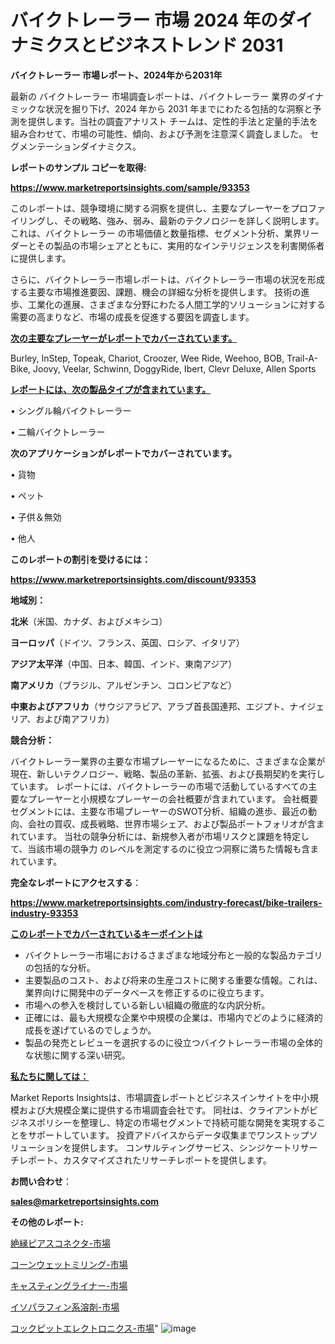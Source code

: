 # バイクトレーラー 市場 2024 年のダイナミクスとビジネストレンド 2031

<strong>バイクトレーラー 市場レポート、2024年から2031年</strong>

最新の バイクトレーラー 市場調査レポートは、バイクトレーラー 業界のダイナミックな状況を掘り下げ、2024 年から 2031 年までにわたる包括的な洞察と予測を提供します。当社の調査アナリスト チームは、定性的手法と定量的手法を組み合わせて、市場の可能性、傾向、および予測を注意深く調査しました。 セグメンテーションダイナミクス。



<strong>レポートのサンプル コピーを取得:</strong> <a href=https://www.marketreportsinsights.com/sample/93353>

<strong><u>https://www.marketreportsinsights.com/sample/93353</u></strong></a>

このレポートは、競争環境に関する洞察を提供し、主要なプレーヤーをプロファイリングし、その戦略、強み、弱み、最新のテクノロジーを詳しく説明します。 これは、バイクトレーラー の市場価値と数量指標、セグメント分析、業界リーダーとその製品の市場シェアとともに、実用的なインテリジェンスを利害関係者に提供します。

さらに、バイクトレーラー市場レポートは、バイクトレーラー市場の状況を形成する主要な市場推進要因、課題、機会の詳細な分析を提供します。 技術の進歩、工業化の進展、さまざまな分野にわたる人間工学的ソリューションに対する需要の高まりなど、市場の成長を促進する要因を調査します。



<strong><u>次の主要なプレーヤーがレポートでカバーされています。</u></strong>

Burley, InStep, Topeak, Chariot, Croozer, Wee Ride, Weehoo, BOB, Trail-A-Bike, Joovy, Veelar, Schwinn, DoggyRide, Ibert, Clevr Deluxe, Allen Sports



<strong><u><b>レポートには、次の製品タイプが含まれています。</b></u></strong>

• シングル輪バイクトレーラー

• 二輪バイクトレーラー



<strong><b>次のアプリケーションがレポートでカバーされています。</b></strong>

• 貨物

• ペット

• 子供＆無効

• 他人



<strong><b>このレポートの割引を受けるには：</b></strong><a href=https://www.marketreportsinsights.com/discount/93353>

<strong><u>https://www.marketreportsinsights.com/discount/93353</u></strong></a>



<strong>地域別：</strong>



<strong>北米</strong>（米国、カナダ、およびメキシコ）



<strong>ヨーロッパ</strong>（ドイツ、フランス、英国、ロシア、イタリア）



<strong>アジア太平洋</strong>（中国、日本、韓国、インド、東南アジア）



<strong>南アメリカ</strong>（ブラジル、アルゼンチン、コロンビアなど）



<strong>中東およびアフリカ</strong>（サウジアラビア、アラブ首長国連邦、エジプト、ナイジェリア、および南アフリカ）



<strong>競合分析：</strong>

バイクトレーラー業界の主要な市場プレーヤーになるために、さまざまな企業が現在、新しいテクノロジー、戦略、製品の革新、拡張、および長期契約を実行しています。 レポートには、バイクトレーラーの市場で活動しているすべての主要なプレーヤーと小規模なプレーヤーの会社概要が含まれています。 会社概要セグメントには、主要な市場プレーヤーのSWOT分析、組織の進歩、最近の動向、会社の買収、成長戦略、世界市場シェア、および製品ポートフォリオが含まれています。 当社の競争分析には、新規参入者が市場リスクと課題を特定して、当該市場の競争力 のレベルを測定するのに役立つ洞察に満ちた情報も含まれています。



<strong>完全なレポートにアクセスする</strong>：

<a href=https://www.marketreportsinsights.com/industry-forecast/bike-trailers-industry-93353>

<strong><u>https://www.marketreportsinsights.com/industry-forecast/bike-trailers-industry-93353</u></strong></a>



<strong><u><b>このレポートでカバーされているキーポイントは</b></u></strong>
<ul>
  <li>バイクトレーラー市場におけるさまざまな地域分布と一般的な製品カテゴリの包括的な分析。</li>
  <li>主要製品のコスト、および将来の生産コストに関する重要な情報。これは、業界向けに開発中のデータベースを修正するのに役立ちます。</li>
  <li>市場への参入を検討している新しい組織の徹底的な内訳分析。</li>
  <li>正確には、最も大規模な企業や中規模の企業は、市場内でどのように経済的成長を遂げているのでしょうか。</li>
  <li>製品の発売とレビューを選択するのに役立つバイクトレーラー市場の全体的な状態に関する深い研究。</li>
</ul>


<strong><u><b>私たちに関しては：</b></u></strong>

Market Reports Insightsは、市場調査レポートとビジネスインサイトを中小規模および大規模企業に提供する市場調査会社です。 同社は、クライアントがビジネスポリシーを整理し、特定の市場セグメントで持続可能な開発を実現することをサポートしています。 投資アドバイスからデータ収集までワンストップソリューションを提供します。 コンサルティングサービス、シンジケートリサーチレポート、カスタマイズされたリサーチレポートを提供します。



<strong><b>お問い合わせ</b></strong>：

<a href=mailto:sales@marketreportsinsights.com>

<strong><u>sales@marketreportsinsights.com</u></strong></a>



<strong>その他のレポート:</strong>

<a href=https://www.linkedin.com/pulse/絶縁ピアスコネクタ-市場-2023-swot-分析と成長率-2030-k3urf/>絶縁ピアスコネクタ-市場</a>

<a href=https://www.linkedin.com/pulse/コーンウェットミリング-市場-2023-推進要因と成長機会-2030-luvdf/>コーンウェットミリング-市場</a>

<a href=https://www.linkedin.com/pulse/キャスティングライナー-市場-2023-総利益と主要ベンダー-2030-bijsf/>キャスティングライナー-市場</a>

<a href=https://www.linkedin.com/pulse/イソパラフィン系溶剤-市場-2023-新興市場-将来の動向と市場需要-2030-f0ebc/>イソパラフィン系溶剤-市場</a>

<a href=https://www.linkedin.com/pulse/コックピットエレクトロニクス-市場-2023-swot-分析と最新イノベーション-rbcuf/>コックピットエレクトロニクス-市場</a>"
![image](https://github.com/gayatriri2/Market-Trends/assets/166717496/d7f5370e-92c9-4ebe-a86b-5c133d9c0c1f)
